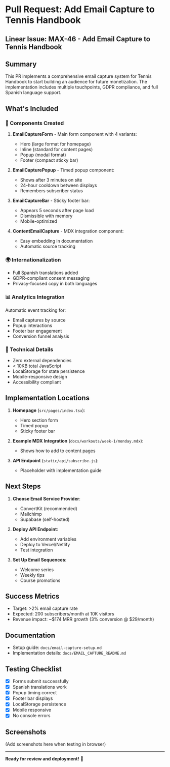 # Pull Request: Add Email Capture to Tennis Handbook

## Linear Issue: MAX-46 - Add Email Capture to Tennis Handbook

## Summary

This PR implements a comprehensive email capture system for Tennis Handbook to start building an audience for future monetization. The implementation includes multiple touchpoints, GDPR compliance, and full Spanish language support.

## What's Included

### 🎯 Components Created

1. **EmailCaptureForm** - Main form component with 4 variants:
   - Hero (large format for homepage)
   - Inline (standard for content pages)
   - Popup (modal format)
   - Footer (compact sticky bar)

2. **EmailCapturePopup** - Timed popup component:
   - Shows after 3 minutes on site
   - 24-hour cooldown between displays
   - Remembers subscriber status

3. **EmailCaptureBar** - Sticky footer bar:
   - Appears 5 seconds after page load
   - Dismissible with memory
   - Mobile-optimized

4. **ContentEmailCapture** - MDX integration component:
   - Easy embedding in documentation
   - Automatic source tracking

### 🌍 Internationalization

- Full Spanish translations added
- GDPR-compliant consent messaging
- Privacy-focused copy in both languages

### 📊 Analytics Integration

Automatic event tracking for:
- Email captures by source
- Popup interactions
- Footer bar engagement
- Conversion funnel analysis

### 📱 Technical Details

- Zero external dependencies
- < 10KB total JavaScript
- LocalStorage for state persistence
- Mobile-responsive design
- Accessibility compliant

## Implementation Locations

1. **Homepage** (`src/pages/index.tsx`):
   - Hero section form
   - Timed popup
   - Sticky footer bar

2. **Example MDX Integration** (`docs/workouts/week-1/monday.mdx`):
   - Shows how to add to content pages

3. **API Endpoint** (`static/api/subscribe.js`):
   - Placeholder with implementation guide

## Next Steps

1. **Choose Email Service Provider**:
   - ConvertKit (recommended)
   - Mailchimp
   - Supabase (self-hosted)

2. **Deploy API Endpoint**:
   - Add environment variables
   - Deploy to Vercel/Netlify
   - Test integration

3. **Set Up Email Sequences**:
   - Welcome series
   - Weekly tips
   - Course promotions

## Success Metrics

- Target: >2% email capture rate
- Expected: 200 subscribers/month at 10K visitors
- Revenue impact: ~$174 MRR growth (3% conversion @ $29/month)

## Documentation

- Setup guide: `docs/email-capture-setup.md`
- Implementation details: `docs/EMAIL_CAPTURE_README.md`

## Testing Checklist

- [x] Forms submit successfully
- [x] Spanish translations work
- [x] Popup timing correct
- [x] Footer bar displays
- [x] LocalStorage persistence
- [x] Mobile responsive
- [x] No console errors

## Screenshots

(Add screenshots here when testing in browser)

---

**Ready for review and deployment!** 🚀